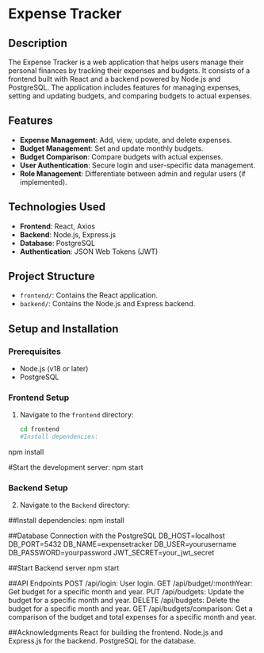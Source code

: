 # Expense Tracker

## Description

The Expense Tracker is a web application that helps users manage their personal finances by tracking their expenses and budgets. It consists of a frontend built with React and a backend powered by Node.js and PostgreSQL. The application includes features for managing expenses, setting and updating budgets, and comparing budgets to actual expenses.

## Features

- **Expense Management**: Add, view, update, and delete expenses.
- **Budget Management**: Set and update monthly budgets.
- **Budget Comparison**: Compare budgets with actual expenses.
- **User Authentication**: Secure login and user-specific data management.
- **Role Management**: Differentiate between admin and regular users (if implemented).

## Technologies Used

- **Frontend**: React, Axios
- **Backend**: Node.js, Express.js
- **Database**: PostgreSQL
- **Authentication**: JSON Web Tokens (JWT)

## Project Structure

- `frontend/`: Contains the React application.
- `backend/`: Contains the Node.js and Express backend.

## Setup and Installation

### Prerequisites

- Node.js (v18 or later)
- PostgreSQL

### Frontend Setup

1. Navigate to the `frontend` directory:

   ```sh
   cd frontend
   #Install dependencies:
  npm install
  
#Start the development server:
  npm start
### Backend Setup

2. Navigate to the `Backend` directory:

##Install dependencies:
npm install

##Database Connection with the PostgreSQL
DB_HOST=localhost
DB_PORT=5432
DB_NAME=expensetracker
DB_USER=yourusername
DB_PASSWORD=yourpassword
JWT_SECRET=your_jwt_secret

##Start Backend server
npm start

##API Endpoints
POST /api/login: User login.
GET /api/budget/:monthYear: Get budget for a specific month and year.
PUT /api/budgets: Update the budget for a specific month and year.
DELETE /api/budgets: Delete the budget for a specific month and year.
GET /api/budgets/comparison: Get a comparison of the budget and total expenses for a specific month and year.

##Acknowledgments
React for building the frontend.
Node.js and Express.js for the backend.
PostgreSQL for the database.

